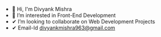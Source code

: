  <ul>
   <li>👋  Hi, I'm Divyank Mishra</li>
   <li>👀  I’m interested in Front-End Development</li>
   <li>✔  I’m looking to collaborate on Web Development Projects</li>
  <li>✔  Email-Id <a href="divyankmishra963@gmail.com">divyankmishra963@gmail.com</a></li>
 </ul>


